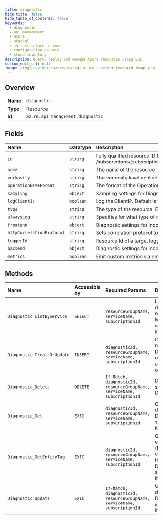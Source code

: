 ```yaml
---
title: diagnostic
hide_title: false
hide_table_of_contents: false
keywords:
  - diagnostic
  - api_management
  - azure    
  - stackql
  - infrastructure-as-code
  - configuration-as-data
  - cloud inventory
description: Query, deploy and manage Azure resources using SQL
custom_edit_url: null
image: /img/providers/azure/stackql-azure-provider-featured-image.png
---
```

  
    

## Overview
<table><tbody>
<tr><td><b>Name</b></td><td><code>diagnostic</code></td></tr>
<tr><td><b>Type</b></td><td>Resource</td></tr>
<tr><td><b>Id</b></td><td><code>azure.api_management.diagnostic</code></td></tr>
</tbody></table>

## Fields
| Name | Datatype | Description |
|:-----|:---------|:------------|
| `id` | `string` | Fully qualified resource ID for the resource. Ex - /subscriptions/{subscriptionId}/resourceGroups/{resourceGroupName}/providers/{resourceProviderNamespace}/{resourceType}/{resourceName} |
| `name` | `string` | The name of the resource |
| `verbosity` | `string` | The verbosity level applied to traces emitted by trace policies. |
| `operationNameFormat` | `string` | The format of the Operation Name for Application Insights telemetries. Default is Name. |
| `sampling` | `object` | Sampling settings for Diagnostic. |
| `logClientIp` | `boolean` | Log the ClientIP. Default is false. |
| `type` | `string` | The type of the resource. E.g. "Microsoft.Compute/virtualMachines" or "Microsoft.Storage/storageAccounts" |
| `alwaysLog` | `string` | Specifies for what type of messages sampling settings should not apply. |
| `frontend` | `object` | Diagnostic settings for incoming/outgoing HTTP messages to the Gateway. |
| `httpCorrelationProtocol` | `string` | Sets correlation protocol to use for Application Insights diagnostics. |
| `loggerId` | `string` | Resource Id of a target logger. |
| `backend` | `object` | Diagnostic settings for incoming/outgoing HTTP messages to the Gateway. |
| `metrics` | `boolean` | Emit custom metrics via emit-metric policy. Applicable only to Application Insights diagnostic settings. |
## Methods
| Name | Accessible by | Required Params | Description |
|:-----|:--------------|:----------------|:------------|
| `Diagnostic_ListByService` | `SELECT` | `resourceGroupName, serviceName, subscriptionId` | Lists all diagnostics of the API Management service instance. |
| `Diagnostic_CreateOrUpdate` | `INSERT` | `diagnosticId, resourceGroupName, serviceName, subscriptionId` | Creates a new Diagnostic or updates an existing one. |
| `Diagnostic_Delete` | `DELETE` | `If-Match, diagnosticId, resourceGroupName, serviceName, subscriptionId` | Deletes the specified Diagnostic. |
| `Diagnostic_Get` | `EXEC` | `diagnosticId, resourceGroupName, serviceName, subscriptionId` | Gets the details of the Diagnostic specified by its identifier. |
| `Diagnostic_GetEntityTag` | `EXEC` | `diagnosticId, resourceGroupName, serviceName, subscriptionId` | Gets the entity state (Etag) version of the Diagnostic specified by its identifier. |
| `Diagnostic_Update` | `EXEC` | `If-Match, diagnosticId, resourceGroupName, serviceName, subscriptionId` | Updates the details of the Diagnostic specified by its identifier. |
